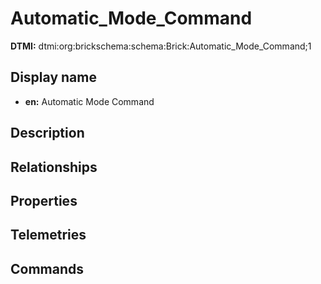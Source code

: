 # Automatic_Mode_Command
**DTMI:** dtmi:org:brickschema:schema:Brick:Automatic_Mode_Command;1
## Display name
- **en:** Automatic Mode Command
## Description
## Relationships
## Properties
## Telemetries
## Commands
